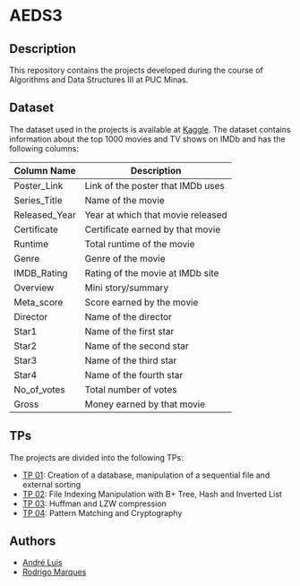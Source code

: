 # AEDS3

## Description
This repository contains the projects developed during the course of Algorithms and Data Structures III at PUC Minas.

## Dataset
The dataset used in the projects is available at [Kaggle](https://www.kaggle.com/datasets/harshitshankhdhar/imdb-dataset-of-top-1000-movies-and-tv-shows). The dataset contains information about the top 1000 movies and TV shows on IMDb and has the following columns:

| Column Name | Description |
| --- | --- |
| Poster_Link | Link of the poster that IMDb uses |
| Series_Title | Name of the movie |
| Released_Year | Year at which that movie released |
| Certificate | Certificate earned by that movie |
| Runtime | Total runtime of the movie |
| Genre | Genre of the movie |
| IMDB_Rating | Rating of the movie at IMDb site |
| Overview | Mini story/summary |
| Meta_score | Score earned by the movie |
| Director | Name of the director |
| Star1 | Name of the first star |
| Star2 | Name of the second star |
| Star3 | Name of the third star |
| Star4 | Name of the fourth star |
| No_of_votes | Total number of votes |
| Gross | Money earned by that movie |

## TPs
The projects are divided into the following TPs:
- [TP 01](tp01): Creation of a database, manipulation of a sequential file and external sorting
- [TP 02](tp02): File Indexing Manipulation with B+ Tree, Hash and Inverted List
- [TP 03](tp03): Huffman and LZW compression
- [TP 04](tp04): Pattern Matching and Cryptography

## Authors
- [André Luís](https://github.com/andreeluis)
- [Rodrigo Marques](https://github.com/rodrigomsrocha)
